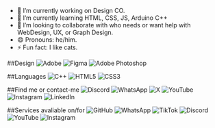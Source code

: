 - 🔭 I’m currently working on Design CO.
- 🌱 I’m currently learning HTML, CSS, JS, Arduino C++
- 👯 I’m looking to collaborate with who needs or want help with WebDesign, UX, or Graph Design.
- 😄 Pronouns: he/him.
- ⚡ Fun fact: I like cats.

##Design
![Adobe](https://img.shields.io/badge/adobe-%23FF0000.svg?style=for-the-badge&logo=adobe&logoColor=white) ![Figma](https://img.shields.io/badge/figma-%23F24E1E.svg?style=for-the-badge&logo=figma&logoColor=white) ![Adobe Photoshop](https://img.shields.io/badge/adobe%20photoshop-%2331A8FF.svg?style=for-the-badge&logo=adobe%20photoshop&logoColor=white)

##Languages
![C++](https://img.shields.io/badge/c++-%2300599C.svg?style=for-the-badge&logo=c%2B%2B&logoColor=white) ![HTML5](https://img.shields.io/badge/html5-%23E34F26.svg?style=for-the-badge&logo=html5&logoColor=white) ![CSS3](https://img.shields.io/badge/css3-%231572B6.svg?style=for-the-badge&logo=css3&logoColor=white) 

##Find me or contact-me
![Discord](https://img.shields.io/badge/Discord-%235865F2.svg?style=for-the-badge&logo=discord&logoColor=white) ![WhatsApp](https://img.shields.io/badge/WhatsApp-25D366?style=for-the-badge&logo=whatsapp&logoColor=white) ![X](https://img.shields.io/badge/X-%23000000.svg?style=for-the-badge&logo=X&logoColor=white) ![YouTube](https://img.shields.io/badge/YouTube-%23FF0000.svg?style=for-the-badge&logo=YouTube&logoColor=white) ![Instagram](https://img.shields.io/badge/Instagram-%23E4405F.svg?style=for-the-badge&logo=Instagram&logoColor=white) ![LinkedIn](https://img.shields.io/badge/linkedin-%230077B5.svg?style=for-the-badge&logo=linkedin&logoColor=white)

##Services avaliable on/for
![GitHub](https://img.shields.io/badge/github-%23121011.svg?style=for-the-badge&logo=github&logoColor=white) ![WhatsApp](https://img.shields.io/badge/WhatsApp-25D366?style=for-the-badge&logo=whatsapp&logoColor=white) 	![TikTok](https://img.shields.io/badge/TikTok-%23000000.svg?style=for-the-badge&logo=TikTok&logoColor=white) ![Discord](https://img.shields.io/badge/Discord-%235865F2.svg?style=for-the-badge&logo=discord&logoColor=white) ![YouTube](https://img.shields.io/badge/YouTube-%23FF0000.svg?style=for-the-badge&logo=YouTube&logoColor=white) ![Instagram](https://img.shields.io/badge/Instagram-%23E4405F.svg?style=for-the-badge&logo=Instagram&logoColor=white)
